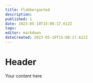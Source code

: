 ```yaml
---
title: Flabbergasted
description: 
published: 1
date: 2023-05-10T15:08:17.612Z
tags: 
editor: markdown
dateCreated: 2023-05-10T15:08:17.612Z
---
```


# Header
Your content here